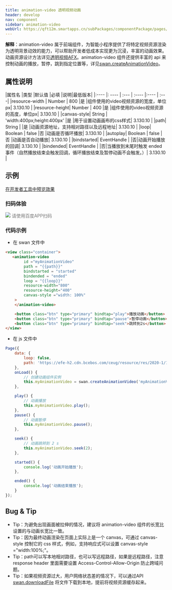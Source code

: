```yaml
---
title: animation-video 透明视频动画
header: develop
nav: component
sidebar: animation-video
webUrl: https://qft12m.smartapps.cn/subPackages/componentPackage/pages/view/view
---
```




**解释**：animation-video 属于前端组件，为智能小程序提供了将特定视频资源渲染为透明背景动效的能力，可以帮助开发者低成本实现更为沉浸，丰富的动画效果。动画资源设计方法详见[透明视频AFX](https://smartprogram.baidu.com/docs/design/resource/animationVideo/)。animation-video 组件还提供丰富的 api 来控制动画的播放，暂停，跳到指定位置等，详见[swan.createAnimationVideo](https://smartprogram.baidu.com/docs/develop/api/media/animationvideo_swan-createAnimationVideo/)。

##  属性说明

|属性名 |类型  |默认值  |必填 |说明|最低版本|
|:---- |: ---- | :--- | :---- |:---- | :---|
|resource-width | Number  | 800 |是 |组件使用的video视频资源的宽度，单位px| 3.130.10 |
|resource-height| Number | 400 |是 |组件使用的video视频资源的高度，单位px| 3.130.10 |
|canvas-style| String | 'width:400px;height:400px' |是 |用于设置动画画布的css样式| 3.130.10 |
|path| String |  |是 |动画资源地址，支持相对路径以及远程地址| 3.130.10 |
|loop| Boolean | false |否 |动画是否循环播放| 3.130.10 |
|autoplay| Boolean | false |否 |动画是否自动播放| 3.130.10 |
|bindstarted| EventHandle |  |否|动画开始播放的回调| 3.130.10 |
|bindended| EventHandle |  |否|当播放到末尾时触发 ended 事件（自然播放结束会触发回调，循环播放结束及暂停动画不会触发。）| 3.130.10 |


## 示例

<a href="swanide://fragment/ab0b71caf387bc59ae9a4190d6a750261578455636683" title="在开发者工具中预览效果" target="_self">在开发者工具中预览效果</a>

### 扫码体验

<div class='scan-code-container'>
    <img src="https://b.bdstatic.com/miniapp/assets/images/doc_demo/animation-video.png" class="demo-qrcode-image" />
    <font color=#777 12px>请使用百度APP扫码</font>
</div>


 

###  代码示例


* 在 swan 文件中

```html
<view class="container">
   <animation-video
        id ="myAnimationVideo"
        path = "{{path}}"
        bindstarted = "started"
        bindended = "ended"
        loop = "{{loop}}"
        resource-width="800"
        resource-height="400"
        canvas-style ="width: 100%"
    >
    </animation-video>

    <button class="btn" type="primary" bindtap="play">播放动画</button>
    <button class="btn" type="primary" bindtap="pause">暂停动画</button>
    <button class="btn" type="primary" bindtap="seek">跳转到2s</button>
</view>

```
* 在 js 文件中

```javascript
Page({
    data: {
        loop: false,
        path: 'https://efe-h2.cdn.bcebos.com/ceug/resource/res/2020-1/1577964961344/003e2f0dcd81.mp4'
    },
    onLoad() {
        // 创建动画组件实例
        this.myAnimationVideo = swan.createAnimationVideo('myAnimationVideo');
    },

    play() {
        // 动画播放
        this.myAnimationVideo.play();
    },
    pause() {
        // 动画暂停
        this.myAnimationVideo.pause();
    },

    seek() {
        // 动画跳转到 2 s
        this.myAnimationVideo.seek(2);
    },

    started() {
        console.log('动画开始播放');
    },

    ended() {
        console.log('动画结束播放');
    }
});


```




##  Bug & Tip

* Tip：为避免出现画面被拉伸的情况，建议将 animation-video 组件的长宽比设置的与动画长宽比一致。
* Tip：因为最终动画渲染在页面上实际上是一个 canvas，可通过 canvas-style 控制它的 css 样式，例如，支持响应式可以设置 canvas-style ="width:100%;"。
* Tip：path可以写本地相对路径，也可以写远程路径，如果是远程路径，注意 response header 里面需要设置 Access-Control-Allow-Origin 防止跨域问题。
* Tip：如果视频资源过大，用户网络状态差的情况下，可以通过API [swan.downloadFile](https://smartprogram.baidu.com/docs/develop/api/net/downloadFile/) 将文件下载到本地，提前将视频资源缓存起来。

